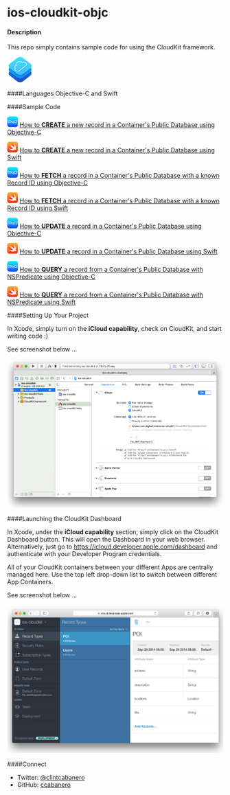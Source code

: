 ios-cloudkit-objc
=================

#### Description
This repo simply contains sample code for using the CloudKit framework.

![icon](imgs/cloudkit.png)

####Languages
Objective-C and Swift

####Sample Code

![icon](imgs/objc.png) [How to __CREATE__ a new record in a Container's Public Database using Objective-C](https://gist.github.com/ccabanero/a4e3875439df4b97948f)

![icon](imgs/swift.png) [How to __CREATE__ a new record in a Container's Public Database using Swift](https://gist.github.com/ccabanero/17ded1cdaa68517bfb22)

![icon](imgs/objc.png) [How to __FETCH__ a record in a Container's Public Database with a known Record ID using Objective-C](https://gist.github.com/ccabanero/f83a8a0e3fd3d546c31f)

![icon](imgs/swift.png) [How to __FETCH__ a record in a Container's Public Database with a known Record ID using Swift](https://gist.github.com/ccabanero/838c1cfc48924f6b9eca)

![icon](imgs/objc.png) [How to __UPDATE__ a record in a Container's Public Database using Objective-C](https://gist.github.com/ccabanero/8a41a0ef181a12e9eb7c)

![icon](imgs/swift.png) [How to __UPDATE__ a record in a Container's Public Database using Swift](https://gist.github.com/ccabanero/7b238941efb69e0d891d)

![icon](imgs/objc.png) [How to __QUERY__ a record from a Container's Public Database with NSPredicate using Objective-C](https://gist.github.com/ccabanero/a78827f0fa13ac498a14) 

![icon](imgs/swift.png) [How to __QUERY__ a record from a Container's Public Database with NSPredicate using Swift](https://gist.github.com/ccabanero/e0f72d1067ba69eb996a) 

####Setting Up Your Project

In Xcode, simply turn on the __iCloud capability__, check on CloudKit, and start writing code :)  

See screenshot below ...

![icon](imgs/turnoniCloud.png)

####Launching the CloudKit Dashboard

In Xcode, under the __iCloud capability__ section, simply click on the CloudKit Dashboard button.  This will open the Dashboard in your web browser.  Alternatively, just go to https://icloud.developer.apple.com/dashboard and authenticate with your Developer Program credentials.  

All of your CloudKit containers between your different Apps are centrally managed here.  Use the top left drop-down list to switch between different App Containers.

See screenshot below ...

![icon](imgs/cloudkitdashboard.png)

####Connect
* Twitter: [@clintcabanero](http://twitter.com/clintcabanero)
* GitHub: [ccabanero](http:///github.com/ccabanero)